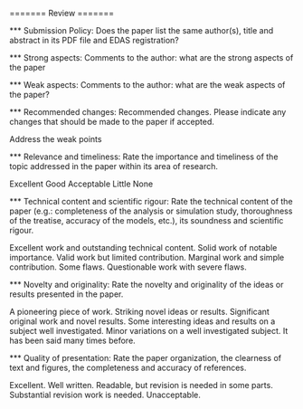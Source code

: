 
======= Review =======

*** Submission Policy: Does the paper list the same author(s), title and abstract in its PDF file and EDAS registration?

*** Strong aspects: Comments to the author: what are the strong aspects of the paper

*** Weak aspects: Comments to the author: what are the weak aspects of the paper?

*** Recommended changes: Recommended changes. Please indicate any changes that should be made to the paper if accepted.

Address the weak points

*** Relevance and timeliness: Rate the importance and timeliness of the topic addressed in the paper within its area of research.

Excellent
Good
Acceptable
Little
None

*** Technical content and scientific rigour: Rate the technical content of the paper (e.g.: completeness of the
analysis or simulation study, thoroughness of the treatise, accuracy of the models, etc.), its soundness and scientific rigour.

Excellent work and outstanding technical content.
Solid work of notable importance.
Valid work but limited contribution.
Marginal work and simple contribution. Some flaws.
Questionable work with severe flaws.

*** Novelty and originality: Rate the novelty and originality of the ideas or results presented in the paper.

A pioneering piece of work. Striking novel ideas or results.
Significant original work and novel results.
Some interesting ideas and results on a subject well investigated.
Minor variations on a well investigated subject.
It has been said many times before.

*** Quality of presentation: Rate the paper organization, the clearness of text and figures, the completeness and accuracy of references.

Excellent.
Well written.
Readable, but revision is needed in some parts.
Substantial revision work is needed.
Unacceptable.